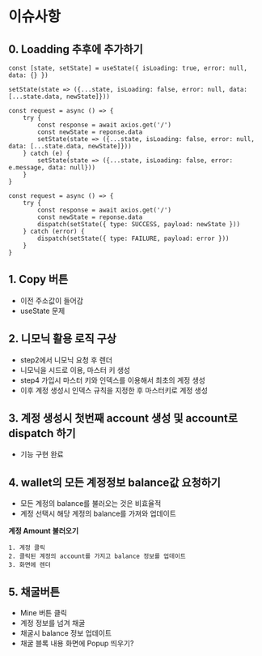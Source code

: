 # 이슈사항

## 0. Loadding 추후에 추가하기

```tsx
const [state, setState] = useState({ isLoading: true, error: null, data: {} })

setState(state => ({...state, isLoading: false, error: null, data: [...state.data, newState]}))

const request = async () => {
    try {
        const response = await axios.get('/')
        const newState = reponse.data
        setState(state => ({...state, isLoading: false, error: null, data: [...state.data, newState]}))
    } catch (e) {
        setState(state => ({...state, isLoading: false, error: e.message, data: null}))
    }
}

const request = async () => {
    try {
        const response = await axios.get('/')
        const newState = reponse.data
        dispatch(setState({ type: SUCCESS, payload: newState }))
    } catch (error) {
        dispatch(setState({ type: FAILURE, payload: error }))
    }
}
```

## 1. Copy 버튼
- 이전 주소값이 들어감
- useState 문제

## 2. 니모닉 활용 로직 구상
- step2에서 니모닉 요청 후 렌더
- 니모닉을 시드로 이용, 마스터 키 생성
- step4 가입시 마스터 키와 인덱스를 이용해서 최초의 계정 생성
- 이후 계정 생성시 인덱스 규칙을 지정한 후 마스터키로 계정 생성

## 3. 계정 생성시 첫번째 account 생성 및 account로 dispatch 하기
- 기능 구현 완료

## 4. wallet의 모든 계정정보 balance값 요청하기

- 모든 계정의 balance를 불러오는 것은 비효율적
- 계정 선택시 해당 계정의 balance를 가져와 업데이트

**계정 Amount 불러오기**

    1. 계정 클릭
    2. 클릭된 계정의 account를 가지고 balance 정보를 업데이트
    3. 화면에 렌더

## 5. 채굴버튼

- Mine 버튼 클릭
- 계정 정보를 넘겨 채굴
- 채굴시 balance 정보 업데이트
- 채굴 블록 내용 화면에 Popup 띄우기?